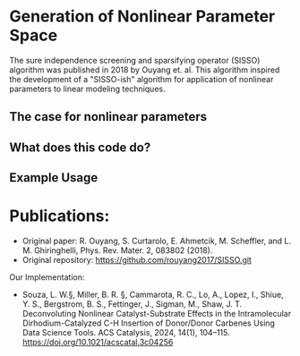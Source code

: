 # Generation of Nonlinear Parameter Space
The sure independence screening and sparsifying operator (SISSO) algorithm was published in 2018 by Ouyang et. al. This algorithm inspired the development of a "SISSO-ish" algorithm for application of nonlinear parameters to linear modeling techniques.

## The case for nonlinear parameters

## What does this code do?

## Example Usage

# Publications:
- Original paper: R. Ouyang, S. Curtarolo, E. Ahmetcik, M. Scheffler, and L. M. Ghiringhelli, Phys. Rev. Mater. 2, 083802 (2018).
- Original repository: https://github.com/rouyang2017/SISSO.git

Our Implementation:
- Souza, L. W.§, Miller, B. R. §, Cammarota, R. C., Lo, A., Lopez, I., Shiue, Y. S., Bergstrom, B. S., Fettinger, J., Sigman, M., Shaw, J. T. Deconvoluting Nonlinear Catalyst-Substrate Effects in the Intramolecular Dirhodium-Catalyzed C-H Insertion of Donor/Donor Carbenes Using Data Science Tools. ACS Catalysis, 2024, 14(1), 104–115. https://doi.org/10.1021/acscatal.3c04256
